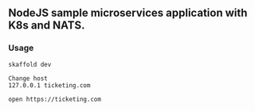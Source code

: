 
## NodeJS sample microservices application with K8s and NATS.

### Usage

```
skaffold dev

Change host
127.0.0.1 ticketing.com

open https://ticketing.com
```
